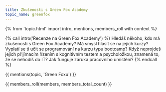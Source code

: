 ```yaml
---
title: Zkušenosti s Green Fox Academy
topic_name: greenfox
---
```

{% from 'topic.html' import intro, mentions, members_roll with context %}

{% call intro('Recenze na Green Fox Academy') %}
  Hledáš někoho, kdo má zkušenosti s Green Fox Academy? Má smysl hlásit se na jejich kurzy? Vyplatí se ti učit se programování na kurzu typu bootcamp? Když neprojdeš jejich přijímacím řízením s kognitivním testem a psycholožkou, znamená to, že se nehodíš do IT? Jak funguje záruka pracovního umístění?
{% endcall %}

{{ mentions(topic, 'Green Foxu') }}

{{ members_roll(members, members_total_count) }}
